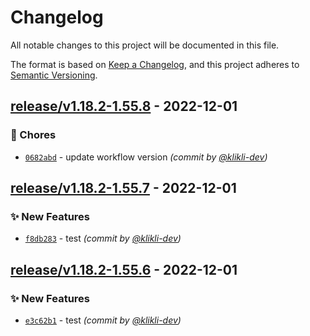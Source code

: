 # Changelog
All notable changes to this project will be documented in this file.

The format is based on [Keep a Changelog](https://keepachangelog.com/en/1.0.0/),
and this project adheres to [Semantic Versioning](https://semver.org/spec/v2.0.0.html).

## [release/v1.18.2-1.55.8] - 2022-12-01
### :wrench: Chores
- [`0682abd`](https://github.com/klikli-dev/test-gh-actions/commit/0682abdacac2917b0f603bcb98ef83d7209eb59d) - update workflow version *(commit by [@klikli-dev](https://github.com/klikli-dev))*


## [release/v1.18.2-1.55.7] - 2022-12-01
### :sparkles: New Features
- [`f8db283`](https://github.com/klikli-dev/test-gh-actions/commit/f8db2831b63683b386ab4650858b345dc1d321c4) - test *(commit by [@klikli-dev](https://github.com/klikli-dev))*


## [release/v1.18.2-1.55.6] - 2022-12-01
### :sparkles: New Features
- [`e3c62b1`](https://github.com/klikli-dev/test-gh-actions/commit/e3c62b164dae974153bc7bf6e36e3aaf001372b7) - test *(commit by [@klikli-dev](https://github.com/klikli-dev))*


[release/v1.18.2-1.55.6]: https://github.com/klikli-dev/test-gh-actions/compare/release/v1.18.2-1.55.5...release/v1.18.2-1.55.6
[release/v1.18.2-1.55.7]: https://github.com/klikli-dev/test-gh-actions/compare/release/v1.18.2-1.55.6...release/v1.18.2-1.55.7
[release/v1.18.2-1.55.8]: https://github.com/klikli-dev/test-gh-actions/compare/release/v1.18.2-1.55.7...release/v1.18.2-1.55.8